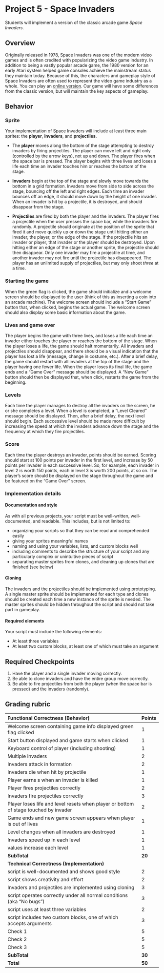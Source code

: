 # Project 5 - Space Invaders

Students will implement a version of the classic arcade game _Space Invaders_.

## Overview

Originally released in 1978, Space Invaders was one of the modern video games and is often credited with popularizing the video game industry.  In addition to being a vastly popular arcade game, the 1980 version for an early Atari system helped game consoles achieve the mainstream status they maintain today.  Because of this, the characters and gameplay style of Space Invaders are often used to represent the video game industry as a whole.  You can play an [online version](http://www.pacxon4u.com/space-invaders/).  Our game will have some differences from the classic version, but will maintain the key aspects of gameplay.

## Behavior

### Sprite

Your implementation of Space Invaders will include at least three main sprites: the **player**, **invaders**, and **projectiles**.

* The **player** moves along the bottom of the stage attempting to destroy invaders by firing projectiles.  The player can move left and right only (controlled by the arrow keys), not up and down.  The player fires when the space bar is pressed.  The player begins with three lives and loses a life each time an invader touches him or reaches the bottom of the stage.

* **Invaders** begin at the top of the stage and slowly move towards the bottom in a grid  formation.  Invaders move from side to side across the stage, bouncing off the left and right edges.  Each time an invader bounces off an edge, it should move down by the height of one invader.  When an invader is hit by a projectile, it is destroyed, and should disappear from the stage.

* **Projectiles** are fired by both the player and the invaders.  The player fires a projectile when the user presses the space bar, while the invaders fire randomly.  A projectile should originate at the position of the sprite that fired it and move quickly up or down the stage until hitting either an invader, the player, or the edge of the stage.  If the projectile hits an invader or player, that invader or the player should be destroyed.  Upon hitting either an edge of the stage or another sprite, the projectile should then disappear.  Only one invader may fire a projectile at time, and another invader may not fire until the projectile has disappeared.  The player has an unlimited supply of projectiles, but may only shoot _three_ at a time.

### Starting the game

When the green flag is clicked, the game should initialize and a welcome screen should be displayed to the user (think of this as inserting a coin into an arcade machine).  The welcome screen should include a “Start Game” button that, when clicked, begins the actual game.  The welcome screen should also display some basic information about the game.

### Lives and game over

The player begins the game with three lives, and loses a life each time an invader either touches the player or reaches the bottom of the stage.  When the player loses a life, the game should halt momentarily.  All invaders and projectiles should disappear, and there should be a visual indication that the player has lost a life (message, change in costume, etc.).  After a brief delay, the game should restart with all invaders at the top of the stage and the player having one fewer life.  When the player loses its final life, the game ends and a “Game Over” message should be displayed.  A “New Game” button should then be displayed that, when click, restarts the game from the beginning.

### Levels

Each time the player manages to destroy all the invaders on the screen, he or she completes a level.  When a level is completed, a “Level Cleared” message should be displayed.  Then, after a brief delay, the next level should begin.  Each successive level should be made more difficult by increasing the speed at which the invaders advance down the stage and the frequency at which they fire projectiles.

### Score

Each time the player destroys an invader, points should be earned.  Scoring should start at 100 points per invader in the first level, and increase by 50 points per invader in each successive level.  So, for example, each invader in level 2 is worth 150 points, each in level 3 is worth 200 points, at so on.  The player’s score should be displayed on the stage throughout the game and be featured on the “Game Over” screen.

### Implementation details

#### Documentation and style

As with all previous projects, your script must be well-written, well-documented, and readable.  This includes, but is not limited to:

* organizing your scripts so that they can be read and comprehended easily
* giving your sprites meaningful names
* naming and using your variables, lists, and custom blocks well
* including comments to describe the structure of your script and any particularly complex or unintuitive pieces of script
* separating master sprites from clones, and cleaning up clones that are finished (see below)

#### Cloning

The invaders and the projectiles should be implemented using prototyping.  A single master sprite should be implemented for each type and clones should be created each time a new instance of the sprite is needed.  The master sprites should be hidden throughout the script and should not take part in gameplay.

#### Required elements

Your script must include the following elements:

* At least three variables
* At least two custom blocks, at least one of which must take an argument

## Required Checkpoints

1. Have the player and a single invader moving correctly.
2. Be able to clone invaders and have the entire group move correctly.
3. Be able to fire projectiles from both the player (when the space bar is pressed) and the invaders (randomly).

## Grading rubric

|Functional Correctness (Behavior)| Points |
|:--|:--|
|Welcome screen containing game info displayed green flag clicked| 1 |
|Start button displayed and game starts when clicked |1 |
|Keyboard control of player (including shooting) |1 |
|Multiple invaders |2 |
|Invaders attack in formation |2|
|Invaders die when hit by projectile |1 |
|Player earns s when an invader is killed  |1 |
|Player fires projectiles correctly |2 |
|Invaders fire projectiles correctly | 3 |
|Player loses life and level resets when player or bottom of stage touched by invader |2 |
|Game ends and new game screen appears when player is out of lives |1 |
|Level changes when all invaders are destroyed |1 |
|Invaders speed up in each level |1 |
| values increase each level |1 |
|**SubTotal**| **20** |
|**Technical Correctness (Implementation)** | |
|script is well-documented and shows good style |2 |
|script shows creativity and effort |2|
|Invaders and projectiles are implemented using cloning | 3 |
|script operates correctly under all normal conditions (aka “No bugs”) |3 |
|script uses at least three variables |2 |
|script includes two custom blocks, one of which accepts arguments |3 |
|Check 1 | 5 |
|Check 2 | 5 |
|Check 3 | 5 |
|**SubTotal**| **30** |
|**Total**|**50**|
